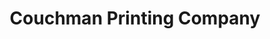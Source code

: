 ---
title: "Couchman Printing Company"
url: /south-daytona/couchman-printing-company/
shop: Kopieren
---